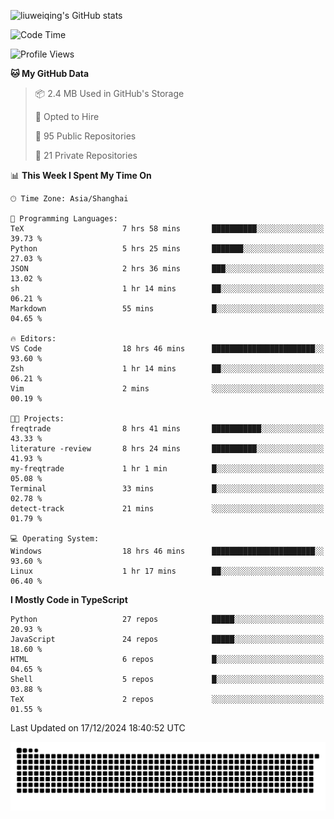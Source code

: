 ![liuweiqing's GitHub stats](https://github-readme-stats.vercel.app/api?username=14790897&show_icons=true&locale=cn&include_all_commits=true&count_private=true)

<!--START_SECTION:waka-->
![Code Time](http://img.shields.io/badge/Code%20Time-1%2C690%20hrs%203%20mins-blue)

![Profile Views](http://img.shields.io/badge/Profile%20Views-16-blue)

**🐱 My GitHub Data** 

> 📦 2.4 MB Used in GitHub's Storage 
 > 
> 💼 Opted to Hire
 > 
> 📜 95 Public Repositories 
 > 
> 🔑 21 Private Repositories 
 > 
📊 **This Week I Spent My Time On** 

```text
🕑︎ Time Zone: Asia/Shanghai

💬 Programming Languages: 
TeX                      7 hrs 58 mins       ██████████░░░░░░░░░░░░░░░   39.73 % 
Python                   5 hrs 25 mins       ███████░░░░░░░░░░░░░░░░░░   27.03 % 
JSON                     2 hrs 36 mins       ███░░░░░░░░░░░░░░░░░░░░░░   13.02 % 
sh                       1 hr 14 mins        ██░░░░░░░░░░░░░░░░░░░░░░░   06.21 % 
Markdown                 55 mins             █░░░░░░░░░░░░░░░░░░░░░░░░   04.65 % 

🔥 Editors: 
VS Code                  18 hrs 46 mins      ███████████████████████░░   93.60 % 
Zsh                      1 hr 14 mins        ██░░░░░░░░░░░░░░░░░░░░░░░   06.21 % 
Vim                      2 mins              ░░░░░░░░░░░░░░░░░░░░░░░░░   00.19 % 

🐱‍💻 Projects: 
freqtrade                8 hrs 41 mins       ███████████░░░░░░░░░░░░░░   43.33 % 
literature -review       8 hrs 24 mins       ██████████░░░░░░░░░░░░░░░   41.93 % 
my-freqtrade             1 hr 1 min          █░░░░░░░░░░░░░░░░░░░░░░░░   05.08 % 
Terminal                 33 mins             █░░░░░░░░░░░░░░░░░░░░░░░░   02.78 % 
detect-track             21 mins             ░░░░░░░░░░░░░░░░░░░░░░░░░   01.79 % 

💻 Operating System: 
Windows                  18 hrs 46 mins      ███████████████████████░░   93.60 % 
Linux                    1 hr 17 mins        ██░░░░░░░░░░░░░░░░░░░░░░░   06.40 % 
```

**I Mostly Code in TypeScript** 

```text
Python                   27 repos            █████░░░░░░░░░░░░░░░░░░░░   20.93 % 
JavaScript               24 repos            █████░░░░░░░░░░░░░░░░░░░░   18.60 % 
HTML                     6 repos             █░░░░░░░░░░░░░░░░░░░░░░░░   04.65 % 
Shell                    5 repos             █░░░░░░░░░░░░░░░░░░░░░░░░   03.88 % 
TeX                      2 repos             ░░░░░░░░░░░░░░░░░░░░░░░░░   01.55 % 
```




 Last Updated on 17/12/2024 18:40:52 UTC
<!--END_SECTION:waka-->

<picture>
  <source media="(prefers-color-scheme: dark)" srcset="https://raw.githubusercontent.com/14790897/14790897/output/github-contribution-grid-snake-dark.svg" />
  <source media="(prefers-color-scheme: light)" srcset="https://raw.githubusercontent.com/14790897/14790897/output/github-contribution-grid-snake.svg" />
  <img alt="github-snake" src="https://raw.githubusercontent.com/14790897/14790897/output/github-contribution-grid-snake.svg" />
</picture>
